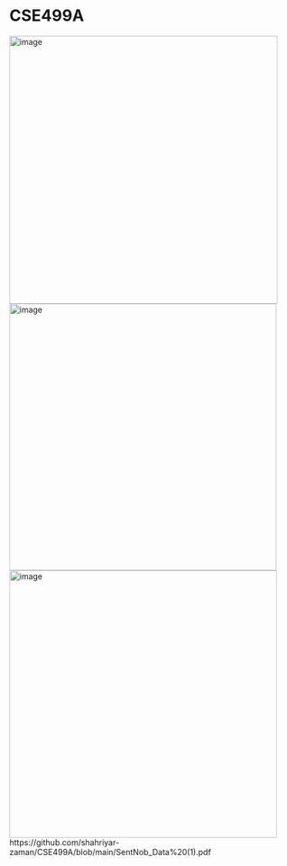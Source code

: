 # CSE499A
<img width="475" alt="image" src="https://github.com/shahriyar-zaman/CSE499A/assets/104163801/c33546ff-42bc-4b27-9bbc-08963b75fe74">
<img width="473" alt="image" src="https://github.com/shahriyar-zaman/CSE499A/assets/104163801/af2a34b7-1a7f-4125-841d-67e8f213109d">
<img width="474" alt="image" src="https://github.com/shahriyar-zaman/CSE499A/assets/104163801/b0997130-763c-48fe-a603-444427e8ab18">
https://github.com/shahriyar-zaman/CSE499A/blob/main/SentNob_Data%20(1).pdf
